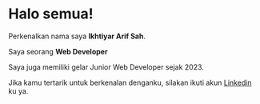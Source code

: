 # Halo semua! 

Perkenalkan nama saya **Ikhtiyar Arif Sah**.<br>

Saya seorang **Web Developer**<br>


Saya juga memiliki gelar Junior Web Developer sejak 2023.<br>

Jika kamu tertarik untuk berkenalan denganku, silakan ikuti akun [Linkedin](https://www.linkedin.com/in/ikhtiyar-arif/) ku ya.
